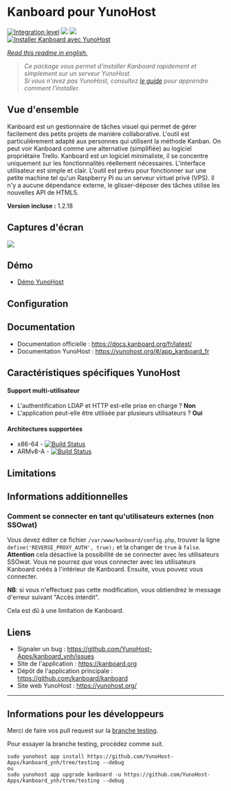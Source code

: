 # Kanboard pour YunoHost

[![Integration level](https://dash.yunohost.org/integration/kanboard.svg)](https://dash.yunohost.org/appci/app/kanboard) ![](https://ci-apps.yunohost.org/ci/badges/kanboard.status.svg) ![](https://ci-apps.yunohost.org/ci/badges/kanboard.maintain.svg)  
[![Installer Kanboard avec YunoHost](https://install-app.yunohost.org/install-with-yunohost.svg)](https://install-app.yunohost.org/?app=kanboard)

*[Read this readme in english.](./README.md)* 

> *Ce package vous permet d'installer Kanboard rapidement et simplement sur un serveur YunoHost.  
Si vous n'avez pas YunoHost, consultez [le guide](https://yunohost.org/#/install) pour apprendre comment l'installer.*

## Vue d'ensemble
Kanboard est un gestionnaire de tâches visuel qui permet de gérer facilement des petits projets de manière collaborative. L'outil est particulièrement adapté aux personnes qui utilisent la méthode Kanban. On peut voir Kanboard comme une alternative (simplifiée) au logiciel propriétaire Trello. Kanboard est un logiciel minimaliste, il se concentre uniquement sur les fonctionnalités réellement nécessaires. L'interface utilisateur est simple et clair. L'outil est prévu pour fonctionner sur une petite machine tel qu'un Raspberry Pi ou un serveur virtuel privé (VPS). Il n'y a aucune dépendance externe, le glisser-déposer des tâches utilise les nouvelles API de HTML5.

**Version incluse :**  1.2.18

## Captures d'écran

![](https://kanboard.org/assets/img/board.png)

## Démo

* [Démo YunoHost](https://demo.yunohost.org/kanboard/)

## Configuration

## Documentation

 * Documentation officielle : https://docs.kanboard.org/fr/latest/
 * Documentation YunoHost : https://yunohost.org/#/app_kanboard_fr

## Caractéristiques spécifiques YunoHost

#### Support multi-utilisateur

* L'authentification LDAP et HTTP est-elle prise en charge ? **Non**
* L'application peut-elle être utilisée par plusieurs utilisateurs ? **Oui**

#### Architectures supportées

* x86-64 - [![Build Status](https://ci-apps.yunohost.org/ci/logs/kanboard%20%28Apps%29.svg)](https://ci-apps.yunohost.org/ci/apps/kanboard/)
* ARMv8-A - [![Build Status](https://ci-apps-arm.yunohost.org/ci/logs/kanboard%20%28Apps%29.svg)](https://ci-apps-arm.yunohost.org/ci/apps/kanboard/)

## Limitations

## Informations additionnelles

### Comment se connecter en tant qu'utilisateurs externes (non SSOwat)

Vous devez éditer ce fichier `/var/www/kanboard/config.php`, trouver la ligne `define('REVERSE_PROXY_AUTH', true);` et la changer de `true` à `false`.
**Attention** cela désactive la possibilité de se connecter avec les utilisateurs SSOwat. Vous ne pourrez *que* vous connecter avec les utilisateurs Kanboard créés à l'intérieur de Kanboard.
Ensuite, vous pouvez vous connecter.

**NB**: si vous n'effectuez pas cette modification, vous obtiendrez le message d'erreur suivant "Accès interdit".

Cela est dû à une limitation de Kanboard.

## Liens

 * Signaler un bug : https://github.com/YunoHost-Apps/kanboard_ynh/issues
 * Site de l'application : https://kanboard.org
 * Dépôt de l'application principale : https://github.com/kanboard/kanboard
 * Site web YunoHost : https://yunohost.org/

---

## Informations pour les développeurs

Merci de faire vos pull request sur la [branche testing](https://github.com/YunoHost-Apps/kanboard_ynh/tree/testing).

Pour essayer la branche testing, procédez comme suit.
```
sudo yunohost app install https://github.com/YunoHost-Apps/kanboard_ynh/tree/testing --debug
ou
sudo yunohost app upgrade kanboard -u https://github.com/YunoHost-Apps/kanboard_ynh/tree/testing --debug
```
